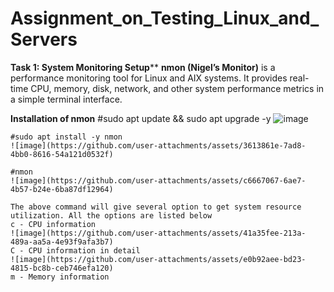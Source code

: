 # Assignment_on_Testing_Linux_and_Servers

**Task 1: System Monitoring Setup****
**nmon (Nigel’s Monitor)** is a performance monitoring tool for Linux and AIX systems. It provides real-time CPU, memory, disk, network, and other system performance metrics in a simple terminal interface.

  **Installation of nmon**
    #sudo apt update && sudo apt upgrade -y
    ![image](https://github.com/user-attachments/assets/21030fad-ca46-425d-affc-6d8803bb6284)

    #sudo apt install -y nmon
    ![image](https://github.com/user-attachments/assets/3613861e-7ad8-4bb0-8616-54a121d0532f)

    #nmon
    ![image](https://github.com/user-attachments/assets/c6667067-6ae7-4b57-b24e-6ba87df12964)

    The above command will give several option to get system resource utilization. All the options are listed below
    c - CPU information
    ![image](https://github.com/user-attachments/assets/41a35fee-213a-489a-aa5a-4e93f9afa3b7)
    C - CPU information in detail
    ![image](https://github.com/user-attachments/assets/e0b92aee-bd23-4815-bc8b-ceb746efa120)
    m - Memory information
    


    


